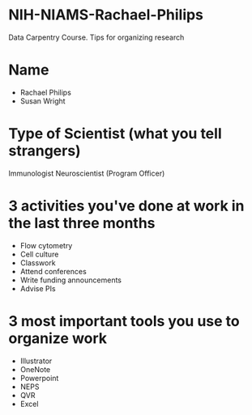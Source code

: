 # NIH-NIAMS-Rachael-Philips
Data Carpentry Course.  Tips for organizing research

# Name
- Rachael Philips
- Susan Wright
# Type of Scientist (what you tell strangers)
Immunologist
Neuroscientist (Program Officer)
# 3 activities you've done at work in the last three months
- Flow cytometry
- Cell culture
- Classwork
- Attend conferences
- Write funding announcements
- Advise PIs
# 3 most important tools you use to organize work
- Illustrator
- OneNote
- Powerpoint
- NEPS
- QVR
- Excel
